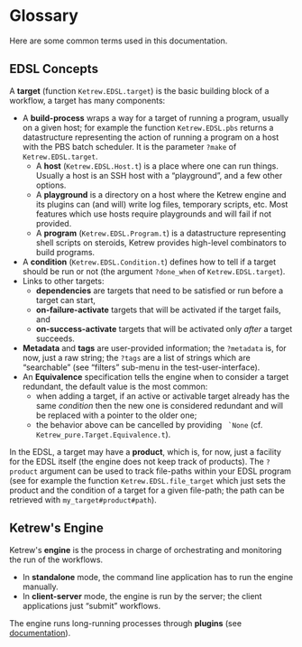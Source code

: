 Glossary
========

Here are some common terms used in this documentation.

EDSL Concepts
-------------

A **target** (function `Ketrew.EDSL.target`) is the basic building block of a
workflow, a target has many components:

- A **build-process** wraps a way for a target of running a program, usually on
  a given host; for example the function `Ketrew.EDSL.pbs` returns a
  datastructure representing the action of running a program on a host with the
  PBS batch scheduler. It is the parameter `?make` of `Ketrew.EDSL.target`.
    - A **host** (`Ketrew.EDSL.Host.t`) is a place where one can run things.
      Usually a host is an SSH host with a “playground”, and a few other
      options.
    - A **playground** is a directory on a host where the Ketrew engine and its
      plugins can (and will) write log files, temporary scripts, etc.
      Most features which use hosts require playgrounds and will fail if not
      provided.
    - A **program** (`Ketrew.EDSL.Program.t`) is a datastructure representing
      shell scripts on steroids, Ketrew provides high-level combinators to build
      programs.
- A **condition** (`Ketrew.EDSL.Condition.t`) defines how to tell if a target
  should be run or not (the argument `?done_when` of `Ketrew.EDSL.target`).
- Links to other targets:
    - **dependencies** are targets that need to be satisfied or run before a
      target can start,
    - **on-failure-activate** targets that will be activated if the target fails, and
    - **on-success-activate** targets that will be activated only *after* a target
    succeeds.
- **Metadata** and **tags** are user-provided information; the `?metadata` is,
  for now, just a raw string; the `?tags` are a list of strings which are
  “searchable” (see “filters” sub-menu in the test-user-interface).
- An **Equivalence** specification tells the engine when to consider a target
  redundant, the default value is the most common:<br/>
    - when adding a target, if an active or activable target already has the
      same *condition* then the new one is considered redundant and will be
      replaced with a pointer to the older one;
    - the behavior above can be cancelled by providing `` `None``
      (cf. `Ketrew_pure.Target.Equivalence.t`).

In the EDSL, a target may have a **product**, which is, for now, just a facility
for the EDSL itself (the engine does not keep track of products).
The `?product` argument can be used to track file-paths within your EDSL
program (see for example the function `Ketrew.EDSL.file_target` which
just sets the product and the condition of a target for a given file-path; the
path can be retrieved with `my_target#product#path`).


Ketrew's Engine
---------------

Ketrew's **engine** is the process in charge of orchestrating and monitoring
the run of the workflows.

- In **standalone** mode, the command line application has to run the
engine manually.
- In **client-server** mode, the engine is run by the server; the client
applications just “submit” workflows.

The engine runs long-running processes through **plugins**
(see [documentation](src/doc/Long-Running_Plugins.md)).

